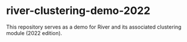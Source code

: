 # river-clustering-demo-2022
This repository serves as a demo for River and its associated clustering module (2022 edition).

